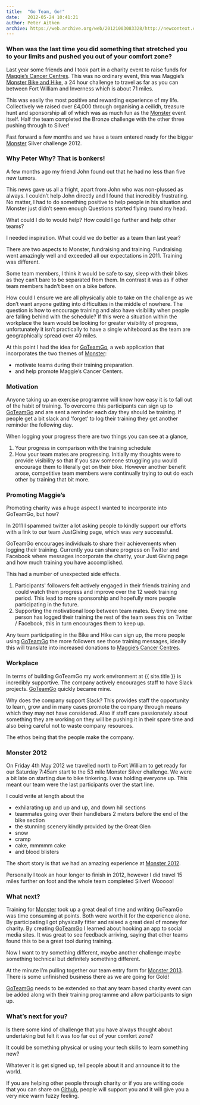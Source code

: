 ```yaml
---
title:  "Go Team, Go!"
date:   2012-05-24 10:41:21
author: Peter Aitken
archive: https://web.archive.org/web/20121003083328/http://newcontext.com/2012/04/27/beating-a-skills-shortage
---
```


### When was the last time you did something that stretched you to your limits and pushed you out of your comfort zone?
Last year some friends and I took part in a charity event to raise funds for [Maggie’s Cancer Centres](http://www.maggiescentres.org/). This was no ordinary event, this was Maggie’s [Monster Bike and Hike](http://monster.maggiescentres.org/), a 24 hour challenge to travel as far as you can between Fort William and Inverness which is about 71 miles.

This was easily the most positive and rewarding experience of my life. Collectively we raised over £4,000 through organising a ceilidh, treasure hunt and sponsorship all of which was as much fun as the [Monster](http://monster.maggiescentres.org/) event itself. Half the team completed the Bronze challenge with the other three pushing through to Silver!

Fast forward a few months and we have a team entered ready for the bigger [Monster](http://monster.maggiescentres.org/) Silver challenge 2012.

### Why Peter Why? That is bonkers!
A few months ago my friend John found out that he had no less than five new tumors.

This news gave us all a fright, apart from John who was non-plussed as always. I couldn’t help John directly and I found that incredibly frustrating. No matter, I had to do something positive to help people in his situation and Monster just didn’t seem enough
Questions started flying round my head.

What could I do to would help? How could I go further and help other teams?

I needed inspiration. What could we do better as a team than last year?

There are two aspects to Monster, fundraising and training. Fundraising went amazingly well and exceeded all our expectations in 2011. Training was different.

Some team members, I think it would be safe to say, sleep with their bikes as they can’t bare to be separated from them. In contrast it was as if other team members hadn’t been on a bike before.

How could I ensure we are all physically able to take on the challenge as we don’t want anyone getting into difficulties in the middle of nowhere. The question is how to encourage training and also have visibility when people are falling behind with the schedule? If this were a situation within the workplace the team would be looking for greater visibility of progress, unfortunately it isn’t practically to have a single whiteboard as the team are geographically spread over 40 miles.

At this point I had the idea for [GoTeamGo](http://goteamgo.org/), a web application that incorporates the two themes of [Monster](http://monster.maggiescentres.org/):

* motivate teams during their training preparation.
* and help promote Maggie’s Cancer Centers.

### Motivation
Anyone taking up an exercise programme will know how easy it is to fall out of the habit of training. To overcome this participants can sign up to [GoTeamGo](http://goteamgo.org/) and are sent a reminder each day they should be training. If people get a bit slack and ‘forget’ to log their training they get another reminder the following day.

When logging your progress there are two things you can see at a glance,

1. Your progress in comparison with the training schedule
2. How your team mates are progressing. Initially my thoughts were to provide visibility so that if you saw someone struggling you would encourage them to literally get on their bike. However another benefit arose, competitive team members were continually trying to out do each other by training that bit more.

### Promoting Maggie’s
Promoting charity was a huge aspect I wanted to incorporate into GoTeamGo, but how?

In 2011 I spammed twitter a lot asking people to kindly support our efforts with a link to our team JustGiving page, which was very successful.

GoTeamGo encourages individuals to share their achievements when logging their training. Currently you can share progress on Twitter and Facebook where messages incorporate the charity, your Just Giving page and how much training you have accomplished.

This had a number of unexpected side effects.

1. Participants' followers felt actively engaged in their friends training and could watch them progress and improve over the 12 week training period. This lead to more sponsorship and hopefully more people participating in the future.
2. Supporting the motivational loop between team mates. Every time one person has logged their training the rest of the team sees this on Twitter / Facebook, this in turn encourages them to keep up.

Any team participating in the Bike and Hike can sign up, the more people using [GoTeamGo](http://goteamgo.org/) the more followers see those training messages, ideally this will translate into increased donations to [Maggie’s Cancer Centres](http://www.maggiescentres.org/).

### Workplace

In terms of building GoTeamGo my work environment at {{ site.title }} is incredibly supportive. The company actively encourages staff to have Slack projects. [GoTeamGo](http://goteamgo.org/) quickly became mine.

Why does the company support Slack? This provides staff the opportunity to learn, grow and in many cases promote the company through means which they may not have considered. Also if staff care passionately about something they are working on they will be pushing it in their spare time and also being careful not to waste company resources.

The ethos being that the people make the company.

### Monster 2012
On Friday 4th May 2012 we travelled north to Fort William to get ready for our Saturday 7:45am start to the 53 mile Monster Silver challenge. We were a bit late on starting due to bike tinkering. I was holding everyone up. This meant our team were the last participants over the start line.

I could write at length about the

* exhilarating up and up and up, and down hill sections
* teammates going over their handlebars 2 meters before the end of the bike section
* the stunning scenery kindly provided by the Great Glen
* snow
* cramp
* cake, mmmmm cake
* and blood blisters

The short story is that we had an amazing experience at [Monster 2012](http://monster.maggiescentres.org/).

Personally I took an hour longer to finish in 2012, however I did travel 15 miles further on foot and the whole team completed Silver! Wooooo!

### What next?
Training for [Monster](http://monster.maggiescentres.org/) took up a great deal of time and writing GoTeamGo was time consuming at points. Both were worth it for the experience alone. By participating I got physically fitter and raised a great deal of money for charity. By creating [GoTeamGo](http://goteamgo.org/) I learned about hooking an app to social media sites. It was great to see feedback arriving, saying that other teams found this to be a great tool during training.

Now I want to try something different, maybe another challenge maybe something technical but definitely something different.

At the minute I’m pulling together our team entry form for [Monster 2013](http://monster.maggiescentres.org/). There is some unfinished business there as we are going for Gold!

[GoTeamGo](http://goteamgo.org/) needs to be extended so that any team based charity event can be added along with their training programme and allow participants to sign up.

### What’s next for you?
Is there some kind of challenge that you have always thought about undertaking but felt it was too far out of your comfort zone?

It could be something physical or using your tech skills to learn something new?

Whatever it is get signed up, tell people about it and announce it to the world.

If you are helping other people through charity or if you are writing code that you can share on [Github](http://github.com/), people will support you and it will give you a very nice warm fuzzy feeling.
